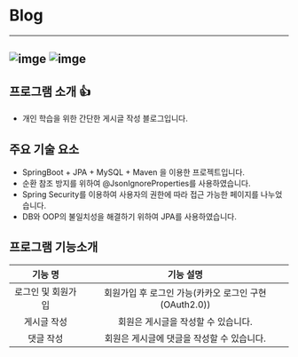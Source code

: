 # Blog

------

##  ![imge](https://img.shields.io/badge/Language-Java-yellow) ![imge](https://img.shields.io/badge/TOOL-STS-green)

## 프로그램 소개 :thumbsup:

- 개인 학습을 위한 간단한 게시글 작성 블로그입니다.

## 주요 기술 요소

- SpringBoot + JPA + MySQL + Maven 을 이용한 프로젝트입니다.
- 순환 참조 방지를 위하여 @JsonIgnoreProperties를 사용하였습니다.
- Spring Security를 이용하여 사용자의 권한에 따라 접근 가능한 페이지를 나누었습니다.
- DB와 OOP의 불일치성을 해결하기 위하여 JPA를 사용하였습니다.

## 프로그램 기능소개

|      기능 명       |                       기능 설명                        |
| :----------------: | :----------------------------------------------------: |
| 로그인 및 회원가입 | 회원가입 후 로그인 가능(카카오 로그인 구현 (OAuth2.0)) |
|    게시글 작성     |          회원은 게시글을 작성할 수 있습니다.           |
|     댓글 작성      |       회원은 게시글에 댓글을 작성할 수 있습니다.       |

